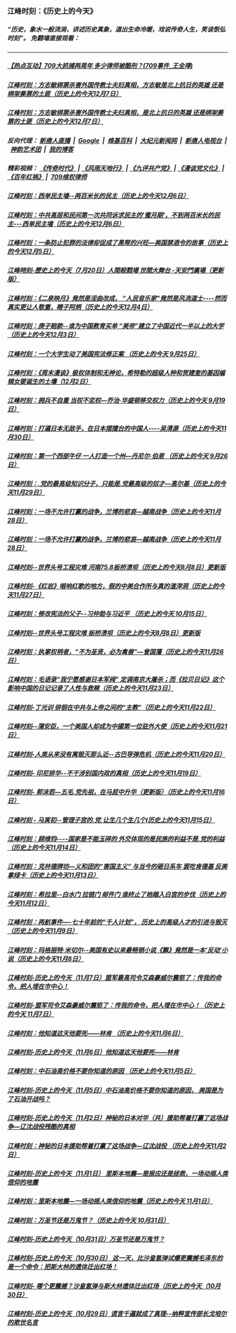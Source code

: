 ### 江峰时刻：《历史上的今天》
##### “历史，象水一般流淌，讲述历史真象，道出生命冷暖，戏说传奇人生，笑谈恢弘时刻”。 免翻墙直接观看：

---

##### <a href='http://207.148.103.66/today-in-history/link.120820.9H8_oWG6_jw.mp4.html'>【热点互动】709大抓捕两周年 多少律师被酷刑？(709事件_王全璋)</a>
##### <a href='http://207.148.103.66/today-in-history/link.120820.pJCwxDjU3r8.mp4.html'>江峰时刻：方志敏绑票杀害外国传教士夫妇真相，方志敏是北上抗日的英雄 还是绑架撕票的土匪（历史上的今天12月7日）</a>
##### <a href='http://207.148.103.66/today-in-history/link.120820.pJCwxDjU3r8.mp4.html'>江峰时刻：方志敏绑票杀害外国传教士夫妇真相，是北上抗日的英雄 还是绑架撕票的土匪（历史上的今天12月7日）</a>
##### 反向代理： [新唐人直播](http://207.148.103.66) &nbsp;|&nbsp; [Google](http://207.148.103.66:8888/search?q=425事件) &nbsp;|&nbsp; [维基百科](http://207.148.103.66:8100/wiki/喬高-麥塔斯調查報告) &nbsp;|&nbsp; [大纪元新闻网](http://207.148.103.66:10080) &nbsp;|&nbsp; [新唐人电视台](http://207.148.103.66:8000) &nbsp;|&nbsp; [神韵艺术团](http://207.148.103.66:8000/xtr/gb/prog673.html) &nbsp;|&nbsp; [我的博客](http://207.148.103.66:10000/)
##### 精彩视频： [《传奇时代》](http://207.148.103.66:10000/videos/legend/) | [《风雨天地行》](http://207.148.103.66:10000/videos/fytdx/) | [《九评共产党》](http://207.148.103.66:10000/videos/jiuping/) | [《漫谈党文化》](http://207.148.103.66:10000/videos/mtdwh/) | [《百年红祸》](http://207.148.103.66:10000/videos/bnhh) |&nbsp; [709维权律师](http://207.148.103.66:10000/videos/709/)
##### <a href='http://207.148.103.66/today-in-history/link.120820.Nd2uEes4IcY.mp4.html'>江峰时刻：西单民主墙--两百米长的民主（历史上的今天12月6日）</a>
##### <a href='http://207.148.103.66/today-in-history/link.120820.Nd2uEes4IcY.mp4.html'>江峰时刻：中共高层和民间第一次共同诉求民主的’蜜月期‘，不到两百米长的民主---西单民主墙（历史上的今天12月6日）</a>
##### <a href='http://207.148.103.66/today-in-history/link.120820.19e6M7HncuI.mp4.html'>江峰时刻：一条防止犯罪的法律却促成了黑帮的兴旺—美国禁酒令的故事（历史上的今天12月5日）</a>
##### <a href='http://207.148.103.66/today-in-history/link.120820.5DaFdDl3u6A.mp4.html'>江峰時刻-歷史上的今天（7月20日）人間殺戮場 世間大舞台 -天安門廣場（更新版）</a>
##### <a href='http://207.148.103.66/today-in-history/link.120820.Jn1INKkZVOs.mp4.html'>江峰时刻：《二泉映月》竟然是淫曲改成， “人民音乐家”竟然是风流道士----然而真实更让人敬重，瞎子阿炳（历史上的今天12月4日）</a>
##### <a href='http://207.148.103.66/today-in-history/link.120820.zQBwBb_7QQw.mp4.html'>江峰时刻：庚子赔款--谁为中国教育买单 “美帝”建立了中国近代一半以上的大学（历史上的今天12月3日）</a>
##### <a href='http://207.148.103.66/today-in-history/link.120820.pnQGYgJmpPk.mp4.html'>江峰时刻：一个大学生动了美国宪法修正案 （历史上的今天 9月25日）</a>
##### <a href='http://207.148.103.66/today-in-history/link.120820.tulVpGxjclQ.mp4.html'>江峰时刻：《周末漫谈》极权体制和无神论，希特勒的超级人种和贺建奎的基因编辑女婴诞生的土壤（12月2日）</a>
##### <a href='http://207.148.103.66/today-in-history/link.120820.AUMyKX7rYg8.mp4.html'>江峰时刻：拥兵不自重 当权不恋权—乔治·华盛顿移交权力（历史上的今天 9月19日）</a>
##### <a href='http://207.148.103.66/today-in-history/link.120820.OmbfR5yOW7w.mp4.html'>江峰时刻：打遍日本无敌手，在日本摆擂台的中国人----吴清源（历史上的今天11月30日）</a>
##### <a href='http://207.148.103.66/today-in-history/link.120820.IbXlzDJY9fI.mp4.html'>江峰时刻：第一个西部牛仔 一人打造一个州—丹尼尔·伯恩 （历史上的今天 9月26日）</a>
##### <a href='http://207.148.103.66/today-in-history/link.120820.NWDWOU7H0zs.mp4.html'>江峰时刻：.党的最高级知识分子，只能是.党最高级的奴才—高尔基（历史上的今天11月29日）</a>
##### <a href='http://207.148.103.66/today-in-history/link.120820.H54pwtWHpyE.mp4.html'>江峰时刻：一场不允许打赢的战争，兰博的悲哀—越南战争（历史上的今天11月28日）</a>
##### <a href='http://207.148.103.66/today-in-history/link.120820.L-QSA2hXbDg.mp4.html'>江峰时刻：一场不允许打赢的战争，兰博的悲哀—越南战争（历史上的今天11月28日）</a>
##### <a href='http://207.148.103.66/today-in-history/link.120820.SI0NXSe_lmc.mp4.html'>江峰时刻--世界头号工程灾难 河南75.8板桥溃坝（历史上的今天8月8日）更新版</a>
##### <a href='http://207.148.103.66/today-in-history/link.120820.NXMTm2M6z28.mp4.html'>江峰时刻-《红岩》唱响红歌的地方，假的中美合作所与真的渣滓洞（历史上的今天11月27日）</a>
##### <a href='http://207.148.103.66/today-in-history/link.120820.h_B3k988Eck.mp4.html'>江峰时刻：修改宪法的父子--习仲勋与习近平 （历史上的今天 10月15日）</a>
##### <a href='http://207.148.103.66/today-in-history/link.120820.SI0NXSe_lmc.mp4.html'>江峰时刻--世界头号工程灾难 板桥溃坝（历史上的今天8月8日）更新版</a>
##### <a href='http://207.148.103.66/today-in-history/link.120820.2AWq3lAV9tg.mp4.html'>江峰时刻：执掌权柄者，“不为圣贤，必为禽兽”—曾国藩（历史上的今天11月26日）</a>
##### <a href='http://207.148.103.66/today-in-history/link.120820.rK_EVVVQfBs.mp4.html'>江峰时刻：毛语录“我宁愿感谢日本军阀” 定调南京大屠杀；而《拉贝日记》这个影响中国的日记记录了人性与救赎（历史上的今天11月23日）</a>
##### <a href='http://207.148.103.66/today-in-history/link.120820.pG_bzIU-eIM.mp4.html'>江峰时刻-丁光训 徘徊在中共与上帝之间的“主教”（历史上的今天11月22日）</a>
##### <a href='http://207.148.103.66/today-in-history/link.120820.q9Y7NPkQ_tQ.mp4.html'>江峰时刻--蒲安臣，一个美国人却成为中國第一位驻外大使（历史上的今天11月21日）</a>
##### <a href='http://207.148.103.66/today-in-history/link.120820.N2CMgVAa9Zg.mp4.html'>江峰时刻-人类从来没有离毁灭那么近--古巴导弹危机（历史上的今天11月20日）</a>
##### <a href='http://207.148.103.66/today-in-history/link.120820.h7eB-pRfEI0.mp4.html'>江峰时刻- 印尼排华--不干涉别国内政的真相（历史上的今天11月19日）</a>
##### <a href='http://207.148.103.66/today-in-history/link.120820.gDaf0eGjyw4.mp4.html'>江峰时刻- 郭沫若—五毛.党先祖，在马屁中升华（更新版）（历史上的今天11月16日）</a>
##### <a href='http://207.148.103.66/today-in-history/link.120820.kRzbcONhAtQ.mp4.html'>江峰时刻 - 马寅初--管理子宫的.党,让生几个生几个(历史上的今天11月15日）</a>
##### <a href='http://207.148.103.66/today-in-history/link.120820.9L4vxOTpwd8.mp4.html'>江峰时刻：顾维钧----国家是不能玉碎的 外交体现的是民族的利益不是.党的利益（历史上的今天11月14日）</a>
##### <a href='http://207.148.103.66/today-in-history/link.120820.UQteofGbdAE.mp4.html'>江峰时刻：克林德牌坊—义和团的“害国主义“ 与当今的砸日系车 罢吃肯德基 反美拿绿卡（历史上的今天11月13日）</a>
##### <a href='http://207.148.103.66/today-in-history/link.120820.rLM3Wj-rmyQ.mp4.html'>江峰时刻：希拉里--白水门 拉链门 邮件门 谁终止了她踏入白宫的步伐（历史上的今天11月12日）</a>
##### <a href='http://207.148.103.66/today-in-history/link.120820.uO2FLayVaz8.mp4.html'>江峰时刻：两航事件—-七十年前的“千人计划”， 历史上的高级人才的引进与毁灭（历史上的今天11月9日）</a>
##### <a href='http://207.148.103.66/today-in-history/link.120820.pdsVXk32B_Q.mp4.html'>江峰时刻：玛格丽特·米切尔--美国有史以来最畅销小说《飘》竟然是一本‘反动’小说（历史上的今天11月8日）</a>
##### <a href='http://207.148.103.66/today-in-history/link.120820.73i-3475XwE.mp4.html'>江峰时刻-历史上的今天（11月7日）盟军最高司令艾森豪威尔震怒了：传我的命令，把人埋在市中心！</a>
##### <a href='http://207.148.103.66/today-in-history/link.120820.73i-3475XwE.mp4.html'>江峰时刻-盟军司令艾森豪威尔震怒了：传我的命令，把人埋在市中心！（历史上的今天 11月7日）</a>
##### <a href='http://207.148.103.66/today-in-history/link.120820.WxEkwsJV5DI.mp4.html'>江峰时刻：他知道这天他要死——林肯 （历史上的今天11月6日）</a>
##### <a href='http://207.148.103.66/today-in-history/link.120820.WxEkwsJV5DI.mp4.html'>江峰时刻-历史上的今天（11月6日）他知道这天他要死——林肯</a>
##### <a href='http://207.148.103.66/today-in-history/link.120820.4PXQntSKy1k.mp4.html'>江峰时刻：中石油高价格不要你知道的原因 （历史上的今天11月5日）</a>
##### <a href='http://207.148.103.66/today-in-history/link.120820.4PXQntSKy1k.mp4.html'>江峰时刻-历史上的今天（11月5日）中石油高价格不要你知道的原因， 美国是为了石油开战吗？</a>
##### <a href='http://207.148.103.66/today-in-history/link.120820.jbZ0EYe2bSk.mp4.html'>江峰时刻-历史上的今天（11月2日）神秘的日本对华（共）援助帮着打赢了这场战争—辽沈战役残酷的真相</a>
##### <a href='http://207.148.103.66/today-in-history/link.120820.jbZ0EYe2bSk.mp4.html'>江峰时刻：神秘的日本援助帮着打赢了这场战争—辽沈战役 （历史上的今天11月2日）</a>
##### <a href='http://207.148.103.66/today-in-history/link.120820.YoQhJJlZUjg.mp4.html'>江峰时刻-历史上的今天（11月1日） 里斯本地震—是报应还是拯救，一场动摇人类信仰的地震</a>
##### <a href='http://207.148.103.66/today-in-history/link.120820.YoQhJJlZUjg.mp4.html'>江峰时刻：里斯本地震—一场动摇人类信仰的地震（历史上的今天 11月1日）</a>
##### <a href='http://207.148.103.66/today-in-history/link.120820.3G7gYB87T2g.mp4.html'>江峰时刻：万圣节还是万鬼节？（历史上的今天 10月31日）</a>
##### <a href='http://207.148.103.66/today-in-history/link.120820.3G7gYB87T2g.mp4.html'>江峰时刻-历史上的今天（10月31日）万圣节还是万鬼节？</a>
##### <a href='http://207.148.103.66/today-in-history/link.120820.lGR20FbterI.mp4.html'>江峰时刻-历史上的今天（10月30日） 这一天，比沙皇氢弹试爆更震撼毛泽东的是一个命令：把斯大林的遗体迁出红场！</a>
##### <a href='http://207.148.103.66/today-in-history/link.120820.lGR20FbterI.mp4.html'>江峰时刻- 哪个更震撼？沙皇氢弹与斯大林遗体迁出红场（历史上的今天（10月30日）</a>
##### <a href='http://207.148.103.66/today-in-history/link.120820.M0UYRGUqvGg.mp4.html'>江峰时刻-历史上的今天（10月29日）谎言千遍就成了真理--纳粹宣传部长戈培尔的欺世名言</a>
